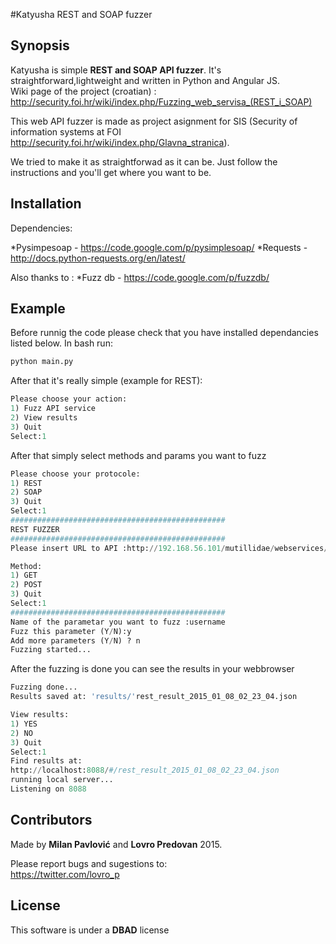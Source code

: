 #Katyusha REST and SOAP fuzzer

## Synopsis


Katyusha is simple **REST and SOAP API fuzzer**.  It's straightforward,lightweight and written in Python and Angular JS.  
Wiki page of the project  (croatian) : http://security.foi.hr/wiki/index.php/Fuzzing_web_servisa_(REST_i_SOAP)

This web API fuzzer is made as project asignment for SIS (Security of information systems at FOI http://security.foi.hr/wiki/index.php/Glavna_stranica).

We tried to make it as straightforwad as it can be. Just follow the instructions and you'll get where you want to be.

## Installation

Dependencies:

*Pysimpesoap - https://code.google.com/p/pysimplesoap/
*Requests - http://docs.python-requests.org/en/latest/
 
Also thanks to :
*Fuzz db - https://code.google.com/p/fuzzdb/

## Example

Before runnig the code please check that you have installed dependancies listed below.  In bash run:

```python
python main.py
```

After that it's really simple (example for REST):

```python
Please choose your action:
1) Fuzz API service
2) View results
3) Quit
Select:1
```
After that simply select methods and params you want to fuzz

```python
Please choose your protocole:
1) REST
2) SOAP
3) Quit
Select:1
################################################
REST FUZZER
################################################
Please insert URL to API :http://192.168.56.101/mutillidae/webservices/rest/ws-user-account.php

Method:
1) GET
2) POST
3) Quit
Select:1
################################################
Name of the parametar you want to fuzz :username
Fuzz this parameter (Y/N):y
Add more parameters (Y/N) ? n
Fuzzing started...
```

After the fuzzing is done you can see the results in your webbrowser

```python
Fuzzing done...
Results saved at: 'results/'rest_result_2015_01_08_02_23_04.json

View results:
1) YES
2) NO
3) Quit
Select:1
Find results at:
http://localhost:8088/#/rest_result_2015_01_08_02_23_04.json
running local server...
Listening on 8088
```

## Contributors

Made by **Milan Pavlović** and **Lovro Predovan** 2015.

Please report bugs and sugestions to:  
https://twitter.com/lovro_p

## License

This software is under a **DBAD** license